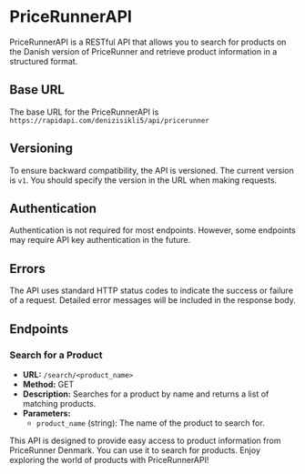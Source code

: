 # PriceRunnerAPI

PriceRunnerAPI is a RESTful API that allows you to search for products on the Danish version of PriceRunner and retrieve product information in a structured format.

## Base URL

The base URL for the PriceRunnerAPI is `https://rapidapi.com/denizisikli5/api/pricerunner`

## Versioning

To ensure backward compatibility, the API is versioned. The current version is `v1`. You should specify the version in the URL when making requests.

## Authentication

Authentication is not required for most endpoints. However, some endpoints may require API key authentication in the future.

## Errors

The API uses standard HTTP status codes to indicate the success or failure of a request. Detailed error messages will be included in the response body.

## Endpoints

### Search for a Product

- **URL:** `/search/<product_name>`
- **Method:** GET
- **Description:** Searches for a product by name and returns a list of matching products.
- **Parameters:**
  - `product_name` (string): The name of the product to search for.

This API is designed to provide easy access to product information from PriceRunner Denmark. You can use it to search for products. Enjoy exploring the world of products with PriceRunnerAPI!
